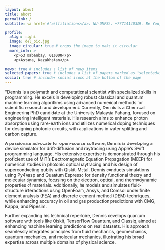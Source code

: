```yaml
---
layout: about
title: about
permalink: /
subtitle: <a href='#'>Affiliations</a>. NU-UMPSA. +77714140389. Be You, Be Curious and be Obssessed with Quantum Knowledge 🤩.

profile:
  align: right
  image: del_pic.jpg
  image_circular: true # crops the image to make it circular
  more_info: >
    <p>53 Kabanbay, 010000</p>
    <p>Astana, Kazakhstan</p>

news: true # includes a list of news items
selected_papers: true # includes a list of papers marked as "selected={true}"
social: true # includes social icons at the bottom of the page
---
```


"Dennis is a polymath and computational scientist with specialized skills in programming. He excels in developing robust classical and quantum machine learning algorithms using advanced numerical methods for scientific research and development. Currently, Dennis is a Chemical Engineering PhD candidate at the University Malaysia Pahang, focused on engineering intelligent materials. His research aims to enhance photon absorption using rare-earth ions and utilizes numerical doping techniques for designing photonic circuits, with applications in water splitting and carbon capture.

A passionate advocate for open-source software, Dennis is developing a device simulator for drift-diffusion and raytracing using Apple’s Swift programming language. His extensive expertise is demonstrated through his proficient use of MIT’s Electromagnetic Equation Propagation (MEEP) for numerical studies in photonic optical raytracing and his design of superconducting qubits with Qiskit-Metal. Dennis conducts simulations using Py4Vasp and Quantum Espresso for density functional theory and molecular dynamics, focusing on the electron, optical, and thermodynamic properties of materials. Additionally, he models and simulates fluid-structure interactions using OpenFoam, Ansys, and Comsol under finite element analysis (FEA) and discrete element method (DEM) techniques, while enhancing accuracy in oil and gas production predictions with CMG, Kappa, and Pipesim.

Further expanding his technical repertoire, Dennis develops quantum software with tools like Qiskit, TensorFlow Quantum, and Classiq, aimed at enhancing machine learning predictions on real datasets. His approach seamlessly integrates principles from fluid mechanics, geomechanics, quantum mechanics, and molecular mechanics, illustrating his broad expertise across multiple domains of physical science.
